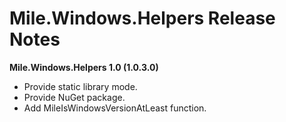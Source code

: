 ﻿# Mile.Windows.Helpers Release Notes

**Mile.Windows.Helpers 1.0 (1.0.3.0)**

- Provide static library mode.
- Provide NuGet package.
- Add MileIsWindowsVersionAtLeast function.
